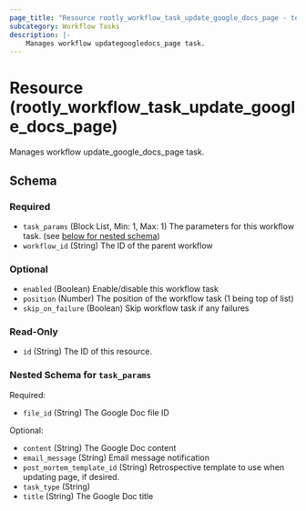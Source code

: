 ```yaml
---
page_title: "Resource rootly_workflow_task_update_google_docs_page - terraform-provider-rootly"
subcategory: Workflow Tasks
description: |-
    Manages workflow updategoogledocs_page task.
---
```


# Resource (rootly_workflow_task_update_google_docs_page)

Manages workflow update_google_docs_page task.



<!-- schema generated by tfplugindocs -->
## Schema

### Required

- `task_params` (Block List, Min: 1, Max: 1) The parameters for this workflow task. (see [below for nested schema](#nestedblock--task_params))
- `workflow_id` (String) The ID of the parent workflow

### Optional

- `enabled` (Boolean) Enable/disable this workflow task
- `position` (Number) The position of the workflow task (1 being top of list)
- `skip_on_failure` (Boolean) Skip workflow task if any failures

### Read-Only

- `id` (String) The ID of this resource.

<a id="nestedblock--task_params"></a>
### Nested Schema for `task_params`

Required:

- `file_id` (String) The Google Doc file ID

Optional:

- `content` (String) The Google Doc content
- `email_message` (String) Email message notification
- `post_mortem_template_id` (String) Retrospective template to use when updating page, if desired.
- `task_type` (String)
- `title` (String) The Google Doc title
